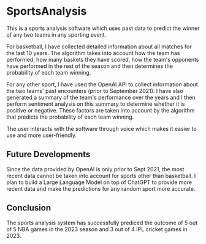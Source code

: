 # SportsAnalysis
This is a sports analysis software which uses past data to predict the winner of any two teams in any sporting event. 

For basketball, I have collected detailed information about all matches for the last 10 years. The algorithm takes into account how the team has performed, how many baskets they have scored, how the team's opponents have performed in the rest of the season and then determines the probability of each team winning. 

For any other sport, I have used the OpenAI API to collect information about the two teams' past encounters (prior to September 2021). I have also generated a summary of the team's performance over the years and I then perform sentiment analysis on this summary to determine whether it is positive or negative. These factors are taken into account by the algorithm that predicts the probability of each team winning. 

The user interacts with the software through voice which makes it easier to use and more user-friendly. 

## Future Developments 
Since the data provided by OpenAI is only prior to Sept 2021, the most recent data cannot be taken into account for sports other than basketball. I plan to build a Large Language Model on top of ChatGPT to provide more recent data and make the predictions for any random sport more accurate. 

## Conclusion
The sports analysis system has successfully prediced the outcome of 5 out of 5 NBA games in the 2023 season and 3 out of 4 IPL cricket games in 2023. 
